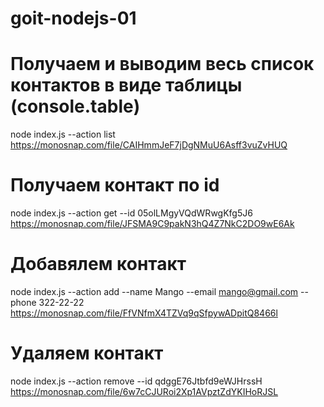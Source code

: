 # goit-nodejs-01

# Получаем и выводим весь список контактов в виде таблицы (console.table)

node index.js --action list
https://monosnap.com/file/CAIHmmJeF7jDgNMuU6Asff3vuZvHUQ

# Получаем контакт по id

node index.js --action get --id 05olLMgyVQdWRwgKfg5J6
https://monosnap.com/file/JFSMA9C9pakN3hQ4Z7NkC2DO9wE6Ak

# Добавялем контакт

node index.js --action add --name Mango --email mango@gmail.com --phone 322-22-22
https://monosnap.com/file/FfVNfmX4TZVq9qSfpywADpitQ8466l

# Удаляем контакт

node index.js --action remove --id qdggE76Jtbfd9eWJHrssH
https://monosnap.com/file/6w7cCJURoi2Xp1AVpztZdYKIHoRJSL
